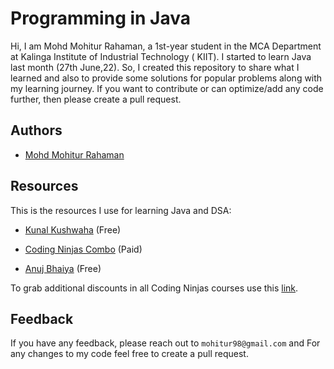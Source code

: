 # Programming in Java

Hi, I am Mohd Mohitur Rahaman, a 1st-year student in the MCA Department at Kalinga Institute of Industrial Technology (
KIIT). I started to learn Java last month (27th June,22). So, I created this repository to share what I learned and also
to provide some solutions for popular problems along with my learning journey. If you want to contribute or can
optimize/add any code further, then please create a pull request.

## Authors

- [Mohd Mohitur Rahaman](https://github.com/mohitur669)

## Resources

This is the resources I use for learning Java and DSA:

- [Kunal Kushwaha](https://www.youtube.com/playlist?list=PL9gnSGHSqcnr_DxHsP7AW9ftq0AtAyYqJ) (Free)

- [Coding Ninjas Combo](https://www.codingninjas.com/courses/java-data-structures-and-algorithms) (Paid)

- [Anuj Bhaiya](https://www.youtube.com/playlist?list=PLUcsbZa0qzu3yNzzAxgvSgRobdUUJvz7p) (Free)

To grab additional discounts in all Coding Ninjas courses use
this [link](https://www.codingninjas.com/?referralCode=UQFSI).

## Feedback

If you have any feedback, please reach out to `mohitur98@gmail.com` and For any changes to my code feel free to create a
pull request.